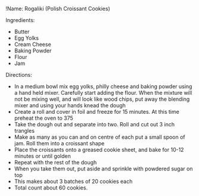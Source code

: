 !Name: Rogaliki (Polish Croissant Cookies)

Ingredients:
- Butter
- Egg Yolks
- Cream Cheese
- Baking Powder
- Flour
- Jam

Directions:
- In a medium bowl mix egg yolks, philly cheese and baking powder using a hand held mixer. Carefully start adding the flour. When the mixture will not be mixing well, and will look like wood chips, put away the blending mixer and using your hands knead the dough
- Create a roll and cover in foil and freeze for 15 minutes. At this time preheat the oven to 375
- Take the dough out and separate into two. Roll and cut out 3 inch trangles
- Make as many as you can and on centre of each put a small spoon of jam. Roll them into a croissant shape
- Place the croissants onto a greased cookie sheet, and bake for 10-12 minutes or until golden
- Repeat with the rest of the dough
- When you take them out, put aside and sprinkle with powdered sugar on top
- This makes about 3 batches of 20 cookies each
- Total count about 60 cookies.
